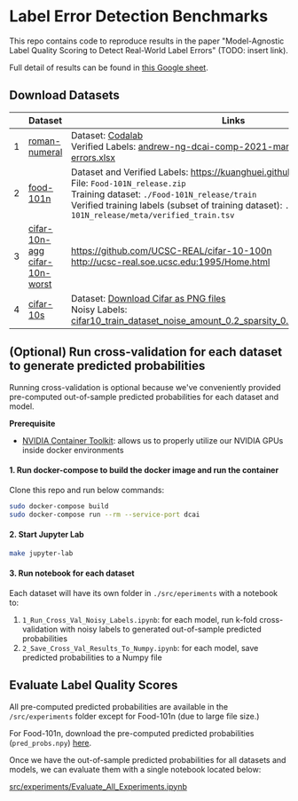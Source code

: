 # Label Error Detection Benchmarks

This repo contains code to reproduce results in the paper "Model-Agnostic Label Quality Scoring to Detect Real-World Label Errors" (TODO: insert link).

Full detail of results can be found in [this Google sheet](https://docs.google.com/spreadsheets/d/1EvdeGOtLW7z4C7Edg3FIg0Q-Su_AqtsmRzVv5_uuPO4/edit?usp=sharing).

## Download Datasets

|     | Dataset                                                                                                                                                                                                                                                            | Links                                                                                                                                                                                                                                                                                                                                                    |
| --- | ------------------------------------------------------------------------------------------------------------------------------------------------------------------------------------------------------------------------------------------------------------------ | -------------------------------------------------------------------------------------------------------------------------------------------------------------------------------------------------------------------------------------------------------------------------------------------------------------------------------------------------------- |
| 1   | [roman-numeral](https://github.com/JohnsonKuan/label-error-detection-benchmarks/tree/main/src/experiments/roman-numeral)                                                                                                                                           | Dataset: [Codalab](https://worksheets.codalab.org/bundles/0x497f5d7096724783aa1eb78b85aa321f)<br />Verified Labels: [andrew-ng-dcai-comp-2021-manual-review-for-label-errors.xlsx](https://github.com/JohnsonKuan/label-error-detection-benchmarks/blob/main/src/experiments/roman-numeral/andrew-ng-dcai-comp-2021-manual-review-for-label-errors.xlsx) |
| 2   | [food-101n](https://github.com/JohnsonKuan/label-error-detection-benchmarks/tree/main/src/experiments/food-101n)                                                                                                                                                   | Dataset and Verified Labels: https://kuanghuei.github.io/Food-101N/ <br /> File: `Food-101N_release.zip` <br /> Training dataset: `./Food-101N_release/train`<br />Verified training labels (subset of training dataset): `./Food-101N_release/meta/verified_train.tsv`                                                                                  |
| 3   | [cifar-10n-agg](https://github.com/JohnsonKuan/label-error-detection-benchmarks/tree/main/src/experiments/cifar-10n-aggregate) <br /> [cifar-10n-worst](https://github.com/JohnsonKuan/label-error-detection-benchmarks/tree/main/src/experiments/cifar-10n-worst) | https://github.com/UCSC-REAL/cifar-10-100n <br /> http://ucsc-real.soe.ucsc.edu:1995/Home.html                                                                                                                                                                                                                                                           |
| 4   | [cifar-10s](https://github.com/JohnsonKuan/label-error-detection-benchmarks/tree/main/src/experiments/cifar-10)                                                                                                                                                    | Dataset: [Download Cifar as PNG files](https://github.com/knjcode/cifar2png)<br /> Noisy Labels: [cifar10_train_dataset_noise_amount_0.2_sparsity_0.4_20220326055753.csv](https://github.com/JohnsonKuan/label-error-detection-benchmarks/blob/main/src/experiments/cifar-10/cifar10_train_dataset_noise_amount_0.2_sparsity_0.4_20220326055753.csv)     |

## (Optional) Run cross-validation for each dataset to generate predicted probabilities

Running cross-validation is optional because we've conveniently provided pre-computed out-of-sample predicted probabilities for each dataset and model.

**Prerequisite**

- [NVIDIA Container Toolkit](https://github.com/NVIDIA/nvidia-docker): allows us to properly utilize our NVIDIA GPUs inside docker environments

#### 1. Run docker-compose to build the docker image and run the container

Clone this repo and run below commands:

```bash
sudo docker-compose build
sudo docker-compose run --rm --service-port dcai
```

#### 2. Start Jupyter Lab

```bash
make jupyter-lab
```

#### 3. Run notebook for each dataset

Each dataset will have its own folder in `./src/eperiments` with a notebook to:

1. `1_Run_Cross_Val_Noisy_Labels.ipynb`: for each model, run k-fold cross-validation with noisy labels to generated out-of-sample predicted probabilities
2. `2_Save_Cross_Val_Results_To_Numpy.ipynb`: for each model, save predicted probabilities to a Numpy file

## Evaluate Label Quality Scores

All pre-computed predicted probabilities are available in the `/src/experiments` folder except for Food-101n (due to large file size.)

For Food-101n, download the pre-computed predicted probabilities (`pred_probs.npy`) [here](https://drive.google.com/file/d/1DV45bpazRIeLGV_wJD7fDuz4AzuVzhq9/view?usp=sharing).

Once we have the out-of-sample predicted probabilities for all datasets and models, we can evaluate them with a single notebook located below:

[src/experiments/Evaluate_All_Experiments.ipynb](https://github.com/JohnsonKuan/label-error-detection-benchmarks/blob/main/src/experiments/Evaluate_All_Experiments.ipynb)
